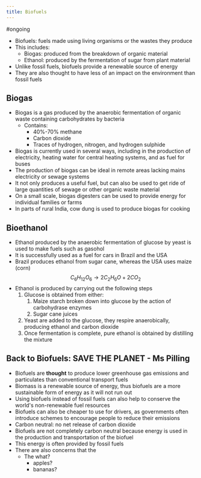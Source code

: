 ```yaml
---
title: Biofuels
---
```


#ongoing

- Biofuels: fuels made using living organisms or the wastes they produce
- This includes:
	- Biogas: produced from the breakdown of organic material
	- Ethanol: produced by the fermentation of sugar from plant material
- Unlike fossil fuels, biofuels provide a renewable source of energy
- They are also thought to have less of an impact on the environment than fossil fuels

## Biogas
- Biogas is a gas produced by the anaerobic fermentation of organic waste containing carbohydrates by bacteria
	- Contains:
		- 40%-70% methane
		- Carbon dioxide
		- Traces of hydrogen, nitrogen, and hydrogen sulphide
- Biogas is currently used in several ways, including in the production of electricity, heating water for central heating systems, and as fuel for buses
- The production of biogas can be ideal in remote areas lacking mains electricity or sewage systems
- It not only produces a useful fuel, but can also be used to get ride of large quantities of sewage or other organic waste material
- On a small scale, biogas digesters can be used to provide energy for individual families or farms
- In parts of rural India, cow dung is used to produce biogas for cooking

## Bioethanol
- Ethanol produced by the anaerobic fermentation of glucose by yeast is used to make fuels such as gasohol
- It is successfully used as a fuel for cars in Brazil and the USA
- Brazil produces ethanol from sugar cane, whereas the USA uses maize (corn)
$$C_6 H_{12}O_6 \rightarrow 2C_2H_6O + 2CO_2$$
- Ethanol is produced by carrying out the following steps
	1. Glucose is obtained from either:
		1. Maize starch broken down into glucose by the action of carbohydrase enzymes
		2. Sugar cane juices
	2. Yeast are added to the glucose, they respire anaerobically, producing ethanol and carbon dioxide
	3. Once fermentation is complete, pure ethanol is obtained by distilling the mixture

## Back to Biofuels: SAVE THE PLANET - Ms Pilling
- Biofuels are **thought** to produce lower greenhouse gas emissions and particulates than conventional transport fuels
- Biomass is a renewable source of energy, thus biofuels are a more sustainable form of energy as it will not run out
- Using biofuels instead of fossil fuels can also help to conserve the world's non-renewable fuel resources
- Biofuels can also be cheaper to use for drivers, as governments often introduce schemes to encourage people to reduce their emissions
- Carbon neutral: no net release of carbon dioxide
- Biofuels are not completely carbon neutral because energy is used in the production and transportation of the biofuel
- This energy is often provided by fossil fuels
- There are also concerns that the
	- The what? 
		- apples?
		- bananas?